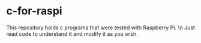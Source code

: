 # c-for-raspi
This repository holds c programs that were tested with Raspberry Pi.
\n
Just read code to understand it and modify it as you wish. 
